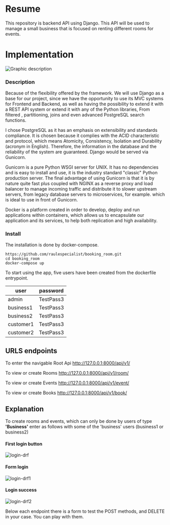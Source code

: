 # Resume

This repository is backend API using Django. This API will be used to manage a small business that is focused on renting different rooms for events.


# Implementation
![Graphic description](https://user-images.githubusercontent.com/54911620/198419624-96162dbe-5660-4ecd-9c11-b271a3eeb57c.png)

### Description
Because of the flexibility offered by the framework. We will use Django as a base for our project, since we have the opportunity to use its MVC systems for Frontend and Backend, as well as having the possibility to extend it with a REST API system or extend it with any of the Python libraries, From filtered , partitioning, joins and even advanced PostgreSQL search functions.

I chose PostgreSQL as it has an emphasis on extensibility and standards compliance. It is chosen because it complies with the ACID characteristic and protocol, which means Atomicity, Consistency, Isolation and Durability (acronym in English). Therefore, the information in the database and the reliability of the system are guaranteed. Django would be served via Gunicorn.

Gunicorn is a pure Python WSGI server for UNIX. It has no dependencies and is easy to install and use, it is the industry standard "classic" Python production server. The final advantage of using Gunicorn is that it is by nature quite fast plus coupled with NGINX as a reverse proxy and load balancer to manage incoming traffic and distribute it to slower upstream servers, from legacy database servers to microservices, for example. which is ideal to use in front of Gunicorn.

 Docker is a platform created in order to develop, deploy and run applications within containers, which allows us to encapsulate our application and its services, to help both replication and high availability.

### Install
The installation is done by docker-compose.

    https://github.com/raulespecialist/booking_room.git
    cd booking_room
    docker-compose up

To start using the app, five users have been created from the dockerfile entrypoint.

| user | password |
|-------|-------|
| admin | TestPass3 |
| business1 | TestPass3 |
| business2 | TestPass3 |
| customer1 | TestPass3 |
| customer2 | TestPass3 |


## URLS endpoints

To enter the navigable Root Api http://127.0.0.1:8000/api/v1/

To view or create Rooms http://127.0.0.1:8000/api/v1/room/

To view or create Events http://127.0.0.1:8000/api/v1/event/

To view or create Books http://127.0.0.1:8000/api/v1/book/

## Explanation
To create rooms and events, which can only be done by users of type **'Business'** enter as follows with some of the 'business' users (business1 or business2)

#### First login button

![login-drf](https://user-images.githubusercontent.com/54911620/198420773-d3976136-9c7e-42a6-b276-96fd8a309367.png)
#### Form login

![login-drf1](https://user-images.githubusercontent.com/54911620/198420771-d336663c-9165-4c2b-9201-5b079f4d5430.png)
#### Login success

![login-drf2](https://user-images.githubusercontent.com/54911620/198420768-95244806-69b1-483c-a013-c82da27c3e81.png)


Below each endpoint there is a form to test the POST methods, and DELETE in your case. You can play with them.



